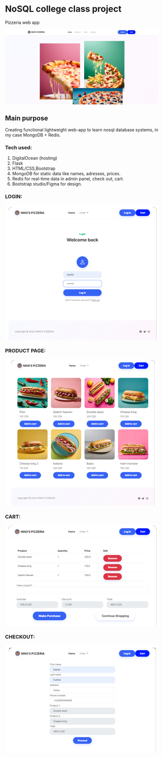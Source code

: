 # NoSQL college class project

Pizzeria web app

![](https://github.com/kutscheraa/PIZZERIA-WEB-APP/blob/main/preview.png)

## Main purpose

Creating functional lightweight web-app to learn nosql database systems, in my case MongoDB + Redis.

### Tech used:

1. DigitalOcean (hosting)
2. Flask
3. HTML/CSS,Bootstrap
4. MongoDB for static data like names, adresses, prices.
5. Redis for real-time data in admin panel, check out, cart.
6. Bootstrap studio/Figma for design.

### LOGIN:

![](https://github.com/kutscheraa/PIZZERIA-WEB-APP/blob/main/preview4.png)

### PRODUCT PAGE:

![](https://github.com/kutscheraa/PIZZERIA-WEB-APP/blob/main/preview2.png)

### CART:

![](https://github.com/kutscheraa/PIZZERIA-WEB-APP/blob/main/preview3.png)

### CHECKOUT:

![](https://github.com/kutscheraa/PIZZERIA-WEB-APP/blob/main/preview5.png)
